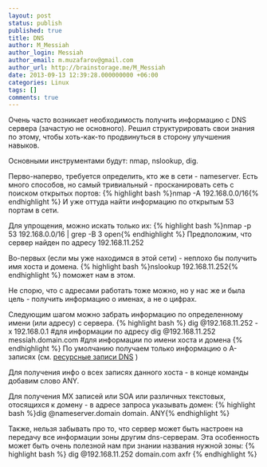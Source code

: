 ```yaml
---
layout: post
status: publish
published: true
title: DNS
author: M_Messiah
author_login: Messiah
author_email: m.muzafarov@gmail.com
author_url: http://brainstorage.me/M_Messiah
date: 2013-09-13 12:39:28.000000000 +06:00
categories: Linux
tags: []
comments: true
---
```


Очень часто возникает необходимость получить информацию с DNS сервера (зачастую не основного). Решил структурировать свои знания по этому, чтобы хоть-как-то продвинуться в сторону улучшения навыков.

Основными инструментами будут: nmap, nslookup, dig.

Перво-наперво, требуется определить, кто же в сети - nameserver. Есть много способов, но самый тривиальный - просканировать сеть с поиском открытых портов:
{% highlight bash %}nmap -A 192.168.0.0/16{% endhighlight %}
И уже оттуда найти информацию по открытым 53 портам в сети.

Для упрощения, можно искать только их:
{% highlight bash %}nmap -p 53 192.168.0.0/16 | grep -B 3 open{% endhighlight %}
Предположим, что сервер найден по адресу 192.168.11.252

Во-первых (если мы уже находимся в этой сети) - неплохо бы получить имя хоста и домена.
{% highlight bash %}nslookup 192.168.11.252{% endhighlight %}
поможет нам в этом.

Не спорю, что с адресами работать тоже можно, но у нас же и была цель - получить информацию о именах, а не о цифрах.

Следующим шагом можно забрать информацию по определенному имени (или адресу) с сервера.
{% highlight bash %}
dig @192.168.11.252 -x 192.168.0.1      #для информации по адресу
dig @192.168.11.252 messiah.domain.com      #для информации по имени хоста и домена
{% endhighlight %}
По умолчанию получаем только информацию о A-записях (см. [ресурсные записи DNS](http://ru.wikipedia.org/wiki/%D0%A0%D0%B5%D1%81%D1%83%D1%80%D1%81%D0%BD%D1%8B%D0%B5_%D0%B7%D0%B0%D0%BF%D0%B8%D1%81%D0%B8_DNS) )

Для получения инфо о всех записях данного хоста - в конце команды добавим слово ANY.

Для получения MX записей или SOA или различных текстовых, отосящихся к домену - в адресе запроса указывать домен:
{% highlight bash %}dig @nameserver.domain domain. ANY{% endhighlight %}

Также, нельзя забывать про то, что сервер может быть настроен на передачу все информации зоны другим dns-серверам. Эта особенность может быть очень полезной нам при знании названия нужной зоны:
{% highlight bash %}
dig @192.168.11.252 domain.com axfr
{% endhighlight %}
